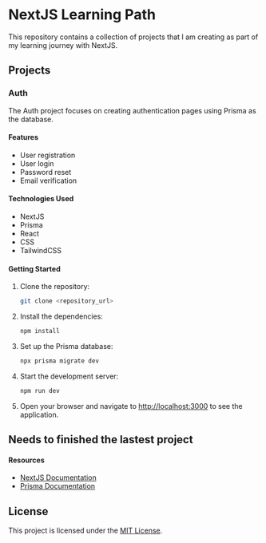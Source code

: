 # NextJS Learning Path

This repository contains a collection of projects that I am creating as part of my learning journey with NextJS.

## Projects

### Auth

The Auth project focuses on creating authentication pages using Prisma as the database.

#### Features

- User registration
- User login
- Password reset
- Email verification

#### Technologies Used

- NextJS
- Prisma
- React
- CSS
- TailwindCSS

#### Getting Started

1. Clone the repository:

    ```bash
    git clone <repository_url>
    ```

2. Install the dependencies:

    ```bash
    npm install
    ```

3. Set up the Prisma database:

    ```bash
    npx prisma migrate dev
    ```

4. Start the development server:

    ```bash
    npm run dev
    ```

5. Open your browser and navigate to [http://localhost:3000](http://localhost:3000) to see the application.

## Needs to finished the lastest project

#### Resources

- [NextJS Documentation](https://nextjs.org/docs)
- [Prisma Documentation](https://www.prisma.io/docs)

## License

This project is licensed under the [MIT License](LICENSE).